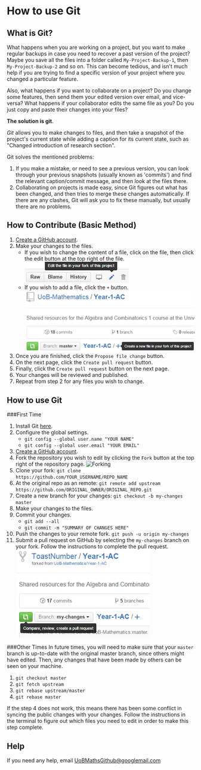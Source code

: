 How to use Git
==============

What is Git?
------------
What happens when you are working on a project, but you want to make regular backups in case you need to recover a past version of the project? Maybe you save all the files into a folder called `My-Project-Backup-1`, then `My-Project-Backup-2` and so on. This can become tedious, and isn't much help if you are trying to find a specific version of your project where you changed a particular feature.

Also, what happens if you want to collaborate on a project? Do you change some features, then send them your edited version over email, and vice-versa? What happens if your collaborator edits the same file as you? Do you just copy and paste their changes into your files? 

**The solution is git**.

*Git* allows you to make changes to files, and then take a snapshot of the project's current state while adding a caption for its current state, such as "Changed introduction of research section".

Git solves the mentioned problems:
1. If you make a mistake, or need to see a previous version, you can look through your previous snapshots (usually known as 'commits') and find the relevant caption/commit message, and then look at the files there.
2. Collaborating on projects is made easy, since Git figures out what has been changed, and then tries to merge these changes automatically. If there are any clashes, Git will ask you to fix these manually, but usually there are no problems.

How to Contribute (Basic Method)
--------------------------------
1. [Create a GitHub account](https://github.com/join).
2. Make your changes to the files.
	* If you wish to change the content of a file, click on the file, then click the edit button at the top right of the file.
	![Editing files](images/Editing-Files.PNG)
	* If you wish to add a file, click the `+` button.
	![Adding files](images/Adding-Files.PNG)
3. Once you are finished, click the `Propose file change` button.
4. On the next page, click the `Create pull request` button.
5. Finally, click the `Create pull request` button on the next page.
6. Your changes will be reviewed and published.
7. Repeat from step 2 for any files you wish to change.

How to use Git
--------------

###First Time
1. Install Git [here](https://git-scm.com/downloads).
2. Configure the global settings.
	* `git config --global user.name "YOUR NAME"`
	* `git config --global user.email "YOUR EMAIL"`
3. [Create a GitHub account](https://github.com/join).
4. Fork the repository you wish to edit by clicking the `Fork` button at the top right of the repository page.
   ![Forking](https://github-images.s3.amazonaws.com/help/bootcamp/Bootcamp-Fork.png)
5. Clone your fork: 
   `git clone https://github.com/YOUR_USERNAME/REPO_NAME`
6. At the original repo as an remote: 
   `git remote add upstream https://github.com/ORIGINAL_OWNER/ORIGINAL_REPO.git`
7. Create a new branch for your changes: 
   `git checkout -b my-changes master`
8. Make your changes to the files.
9. Commit your changes.
	* `git add --all`
	* `git commit -m "SUMMARY OF CHANGES HERE"`
10. Push the changes to your remote fork.
   `git push -u origin my-changes`
11. Submit a pull request on GitHub by selecting the `my-changes` branch on your fork. Follow the instructions to complete the pull request.
    ![Pull request](images/Pull.PNG)

	
###Other Times
In future times, you will need to make sure that your `master` branch is up-to-date with the original master branch, since others might have edited. Then, any changes that have been made by others can be seen on your machine.

1. `git checkout master`
2. `git fetch upstream`
3. `git rebase upstream/master`
4. `git rebase master`

If the step 4 does not work, this means there has been some conflict in syncing the public changes with your changes. Follow the instructions in the terminal to figure out which files you need to edit in order to make this step complete.

Help
----
If you need any help, email [UoBMathsGithub@googlemail.com](mailto:UoBMathsGithub@googlemail.com)





